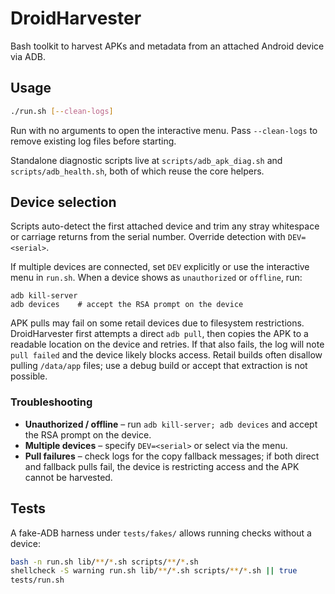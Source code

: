 # DroidHarvester

Bash toolkit to harvest APKs and metadata from an attached Android device via ADB.

## Usage

```bash
./run.sh [--clean-logs]
```

Run with no arguments to open the interactive menu. Pass `--clean-logs` to remove existing log files before starting.

Standalone diagnostic scripts live at `scripts/adb_apk_diag.sh` and `scripts/adb_health.sh`, both of which reuse the core helpers.

## Device selection

Scripts auto-detect the first attached device and trim any stray whitespace or carriage returns from the serial number. Override detection with `DEV=<serial>`.

If multiple devices are connected, set `DEV` explicitly or use the interactive menu in `run.sh`. When a device shows as `unauthorized` or `offline`, run:

```
adb kill-server
adb devices    # accept the RSA prompt on the device
```

APK pulls may fail on some retail devices due to filesystem restrictions. DroidHarvester first attempts a direct `adb pull`, then
copies the APK to a readable location on the device and retries. If that also fails, the log will note `pull failed` and the device
likely blocks access. Retail builds often disallow pulling `/data/app` files; use a debug build or accept that extraction is not
possible.

### Troubleshooting

- **Unauthorized / offline** – run `adb kill-server; adb devices` and accept the RSA prompt on the device.
- **Multiple devices** – specify `DEV=<serial>` or select via the menu.
- **Pull failures** – check logs for the copy fallback messages; if both direct and fallback pulls fail, the device is restricting
  access and the APK cannot be harvested.

## Tests

A fake-ADB harness under `tests/fakes/` allows running checks without a device:

```bash
bash -n run.sh lib/**/*.sh scripts/**/*.sh
shellcheck -S warning run.sh lib/**/*.sh scripts/**/*.sh || true
tests/run.sh
```
